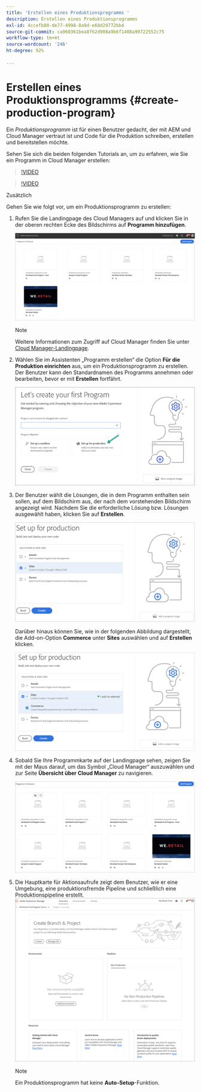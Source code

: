 ```yaml
---
title: 'Erstellen eines Produktionsprogramms '
description: Erstellen eines Produktionsprogramms
exl-id: 4ccefb80-de77-4998-8a9d-e68d29772bb4
source-git-commit: ca960361bea8f62d908a9b6f1408a99722552c75
workflow-type: tm+mt
source-wordcount: '246'
ht-degree: 92%

---
```


# Erstellen eines Produktionsprogramms {#create-production-program}

Ein *Produktionsprogramm* ist für einen Benutzer gedacht, der mit AEM und Cloud Manager vertraut ist und Code für die Produktion schreiben, erstellen und bereitstellen möchte.

Sehen Sie sich die beiden folgenden Tutorials an, um zu erfahren, wie Sie ein Programm in Cloud Manager erstellen:

>[!VIDEO](https://video.tv.adobe.com/v/334953)

>[!VIDEO](https://video.tv.adobe.com/v/334954)

Zusätzlich

Gehen Sie wie folgt vor, um ein Produktionsprogramm zu erstellen:

1. Rufen Sie die Landingpage des Cloud Managers auf und klicken Sie in der oberen rechten Ecke des Bildschirms auf **Programm hinzufügen**.

   ![](assets/first_timelogin1.png)

   >[!NOTE]
   >Weitere Informationen zum Zugriff auf Cloud Manager finden Sie unter [Cloud Manager-Landingpage](/help/onboarding/what-is-required/navigate-to-cloud-manager.md).

1. Wählen Sie im Assistenten „Programm erstellen“ die Option **Für die Produktion einrichten** aus, um ein Produktionsprogramm zu erstellen. Der Benutzer kann den Standardnamen des Programms annehmen oder bearbeiten, bevor er mit **Erstellen** fortfährt.

   ![](assets/create-prod1.png)

1. Der Benutzer wählt die Lösungen, die in dem Programm enthalten sein sollen, auf dem Bildschirm aus, der nach dem vorstehenden Bildschirm angezeigt wird. Nachdem Sie die erforderliche Lösung bzw. Lösungen ausgewählt haben, klicken Sie auf **Erstellen**.


   ![](assets/setup-prod-select.png)

   Darüber hinaus können Sie, wie in der folgenden Abbildung dargestellt, die Add-on-Option **Commerce** unter **Sites** auswählen und auf **Erstellen** klicken.

   ![](assets/setup-prod-commerce.png)

1. Sobald Sie Ihre Programmkarte auf der Landingpage sehen, zeigen Sie mit der Maus darauf, um das Symbol „Cloud Manager“ auszuwählen und zur Seite **Übersicht über Cloud Manager** zu navigieren.

   ![](assets/set-up-prod4.png)

1. Die Hauptkarte für Aktionsaufrufe zeigt dem Benutzer, wie er eine Umgebung, eine produktionsfremde Pipeline und schließlich eine Produktionspipeline erstellt.
   ![](assets/set-up-prod5.png)


   >[!NOTE]
   >Ein Produktionsprogramm hat keine **Auto-Setup**-Funktion.
